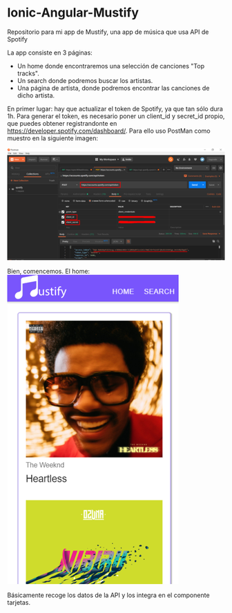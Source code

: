 # Ionic-Angular-Mustify
Repositorio para mi app de Mustify, una app de música que usa API de Spotify

La app consiste en 3 páginas:
  - Un home donde encontraremos una selección de canciones "Top tracks".
  - Un search donde podremos buscar los artistas.
  - Una página de artista, donde podremos encontrar las canciones de dicho artista.

En primer lugar: hay que actualizar el token de Spotify, ya que tan sólo dura 1h.
Para generar el token, es necesario poner un client_id y secret_id propio, que puedes obtener registrandonte en https://developer.spotify.com/dashboard/.
Para ello uso PostMan como muestro en la siguiente imagen:

![img-postman](https://github.com/lauradelpino24/Ionic-Angular-Mustify/blob/master/img-gif-for-readme/postman.png)

Bien, comencemos. El home:
![img-home](https://github.com/lauradelpino24/Ionic-Angular-Mustify/blob/master/img-gif-for-readme/home.png)

Básicamente recoge los datos de la API y los integra en el componente tarjetas.
